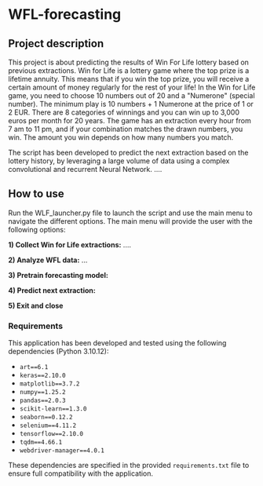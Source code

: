 # WFL-forecasting

## Project description
This project is about predicting the results of Win For Life lottery based on previous extractions. Win for Life is a lottery game where the top prize is a lifetime annuity. This means that if you win the top prize, you will receive a certain amount of money regularly for the rest of your life! In the Win for Life game, you need to choose 10 numbers out of 20 and a "Numerone" (special number). The minimum play is 10 numbers + 1 Numerone at the price of 1 or 2 EUR. There are 8 categories of winnings and you can win up to 3,000 euros per month for 20 years. The game has an extraction every hour from 7 am to 11 pm, and if your combination matches the drawn numbers, you win. The amount you win depends on how many numbers you match. 

The script has been developed to predict the next extraction based on the lottery history, by leveraging a large volume of data using a complex convolutional and recurrent Neural Network. ....

## How to use
Run the WLF_launcher.py file to launch the script and use the main menu to navigate the different options. The main menu will provide the user with the following options:

**1) Collect Win for Life extractions:** ....

**2) Analyze WFL data:** ...     

**3) Pretrain forecasting model:**

**4) Predict next extraction:**

**5) Exit and close**


### Requirements
This application has been developed and tested using the following dependencies (Python 3.10.12):

- `art==6.1`
- `keras==2.10.0`
- `matplotlib==3.7.2`
- `numpy==1.25.2`
- `pandas==2.0.3`
- `scikit-learn==1.3.0`
- `seaborn==0.12.2`
- `selenium==4.11.2`
- `tensorflow==2.10.0`
- `tqdm==4.66.1`
- `webdriver-manager==4.0.1`

These dependencies are specified in the provided `requirements.txt` file to ensure full compatibility with the application. 
